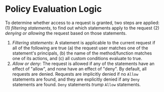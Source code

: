 # Policy Evaluation Logic

To determine whether access to a request is granted, two steps are applied: (1) *filtering statements*, to find out which statements apply to the request (2) *denying or allowing* the request based on those statements.

1. *Filtering statements*: A statement is applicable to the current request if all of the following are true (a) the request user matches one of the statement's principals, (b) the name of the method/function matches one of its actions, and (c) all custom conditions evaluate to true.
2. *Allow or deny*: The request is allowed if any of the statements have an effect of "allow", and none have an effect of "deny". By default, all requests are denied. Requests are implicitly denied if no `Allow` statements are found, and they are explicitly denied if any `Deny` statements are found. `Deny` statements *trump* `Allow` statements.
